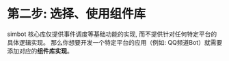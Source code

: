 # 第二步: 选择、使用组件库

simbot 核心库仅提供事件调度等基础功能的实现, 而不提供针对任何特定平台的具体逻辑实现。
那么你想要开发一个特定平台的应用（例如: QQ频道Bot）就需要添加对应的**组件库实现**。

